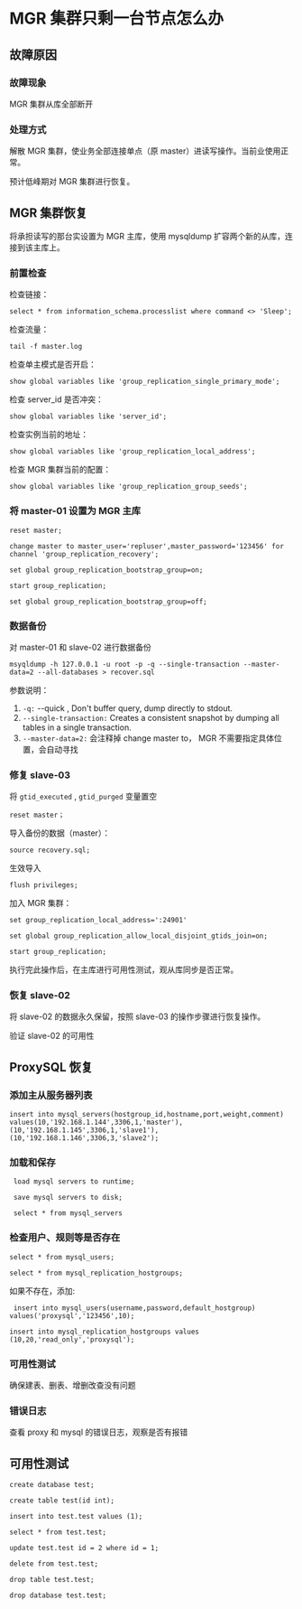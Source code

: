 # MGR 集群只剩一台节点怎么办

## 故障原因

### 故障现象

MGR 集群从库全部断开

### 处理方式

解散 MGR 集群，使业务全部连接单点（原 master）进读写操作。当前业使用正常。

预计低峰期对 MGR 集群进行恢复。

## MGR 集群恢复

将承担读写的那台实设置为 MGR 主库，使用 mysqldump 扩容两个新的从库，连接到该主库上。

### 前置检查

检查链接：

```text
select * from information_schema.processlist where command <> 'Sleep';
```

检查流量：

```text
tail -f master.log
```

检查单主模式是否开启：

```text
show global variables like 'group_replication_single_primary_mode';
```

检查 server\_id 是否冲突：

```text
show global variables like 'server_id';
```

检查实例当前的地址：

```text
show global variables like 'group_replication_local_address';
```

检查 MGR 集群当前的配置：

```text
show global variables like 'group_replication_group_seeds';
```

### 将 master-01 设置为 MGR 主库

```text
reset master;

change master to master_user='repluser',master_password='123456' for channel 'group_replication_recovery';

set global group_replication_bootstrap_group=on;

start group_replication;

set global group_replication_bootstrap_group=off;
```

### 数据备份

对 master-01 和 slave-02 进行数据备份

```text
msyqldump -h 127.0.0.1 -u root -p -q --single-transaction --master-data=2 --all-databases > recover.sql
```

参数说明：

1. `-q:` --quick , Don't buffer query, dump directly to stdout.
2.  `​--single-transaction:` Creates a consistent snapshot by dumping all tables in a single transaction.
3. `--master-data=2:` 会注释掉 change master to， MGR 不需要指定具体位置，会自动寻找

### 修复 slave-03

将 `gtid_executed` , `gtid_purged` 变量置空

```text
reset master；
```

导入备份的数据（master）：

```text
source recovery.sql;
```

生效导入

```text
flush privileges;
```

加入 MGR 集群：

```text
set group_replication_local_address=':24901'

set global group_replication_allow_local_disjoint_gtids_join=on;

start group_replication;
```

执行完此操作后，在主库进行可用性测试，观从库同步是否正常。

### 恢复 slave-02

将 slave-02 的数据永久保留，按照 slave-03 的操作步骤进行恢复操作。

验证 slave-02 的可用性

## ProxySQL 恢复

### 添加主从服务器列表

```text
insert into mysql_servers(hostgroup_id,hostname,port,weight,comment) values(10,'192.168.1.144',3306,1,'master'),(10,'192.168.1.145',3306,1,'slave1'),(10,'192.168.1.146',3306,3,'slave2');
```

### 加载和保存

```text
 load mysql servers to runtime;
 
 save mysql servers to disk;
  
 select * from mysql_servers
```

### 检查用户、规则等是否存在

```text
select * from mysql_users;

select * from mysql_replication_hostgroups;
```

如果不存在，添加:

```text
 insert into mysql_users(username,password,default_hostgroup) values('proxysql','123456',10);

insert into mysql_replication_hostgroups values (10,20,'read_only','proxysql');
```

### 可用性测试

确保建表、删表、增删改查没有问题

### 错误日志

查看 proxy 和 mysql 的错误日志，观察是否有报错

## 可用性测试

```text
create database test;

create table test(id int);

insert into test.test values (1);

select * from test.test;

update test.test id = 2 where id = 1;

delete from test.test;

drop table test.test;

drop database test.test;
```



